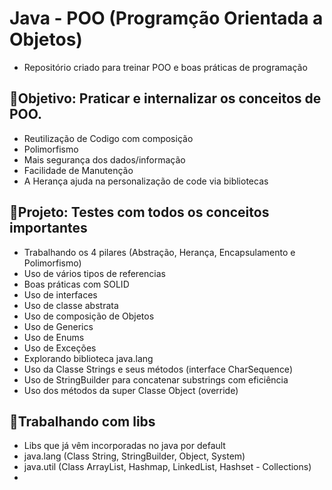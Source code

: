 # Java - POO (Programção Orientada a Objetos)
- Repositório criado para treinar POO e boas práticas de programação

## 💭Objetivo: Praticar e internalizar os conceitos de POO.

- Reutilização de Codigo com composição
- Polimorfismo
- Mais segurança dos dados/informação
- Facilidade de Manutenção
- A Herança ajuda na personalização de code via bibliotecas

## 💭Projeto: Testes com todos os conceitos importantes
- Trabalhando os 4 pilares (Abstração, Herança, Encapsulamento e Polimorfismo)
- Uso de vários tipos de referencias
- Boas práticas com SOLID
- Uso de interfaces
- Uso de classe abstrata
- Uso de composição de Objetos
- Uso de Generics
- Uso de Enums
- Uso de Exceções
- Explorando biblioteca java.lang
- Uso da Classe Strings e seus métodos (interface CharSequence)
- Uso de StringBuilder para concatenar substrings com eficiência
- Uso dos métodos da super Classe Object (override)

## 💭Trabalhando com libs
- Libs que já vêm incorporadas no java por default
- java.lang (Class String, StringBuilder, Object, System)
- java.util (Class ArrayList, Hashmap, LinkedList, Hashset - Collections)
- 